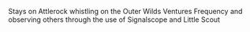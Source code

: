 Stays on Attlerock whistling on the Outer Wilds Ventures Frequency and observing others through the use of Signalscope and Little Scout